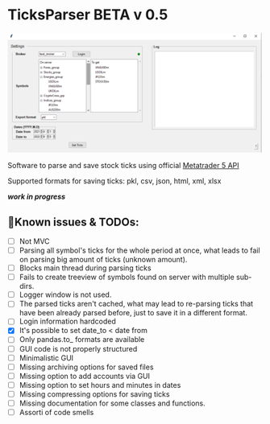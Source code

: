 # TicksParser BETA v 0.5
![preview](https://github.com/Rockkley/TicksParser/blob/master/tpgp.png)

Software to parse and save stock ticks using official [Metatrader 5 API](https://pypi.org/project/MetaTrader5/)

Supported formats for saving ticks: pkl, csv, json, html, xml, xlsx

***work in progress***

## :bookmark_tabs:Known issues & TODOs:
- [ ] Not MVC
- [ ] Parsing all symbol's ticks for the whole period at once, what leads to fail on parsing big amount of ticks (unknown amount).
- [ ] Blocks main thread during parsing ticks
- [ ] Fails to create treeview of symbols found on server with multiple sub-dirs.
- [ ] Logger window is not used.
- [ ] The parsed ticks aren't cached, what may lead to re-parsing ticks that have been already 
parsed before, just to save it in a different format.
- [ ] Login information hardcoded
- [x] It's possible to set date_to < date from
- [ ] Only pandas.to_ formats are available
- [ ] GUI code is not properly structured 
- [ ] Minimalistic GUI
- [ ] Missing archiving options for saved files
- [ ] Missing option to add accounts via GUI
- [ ] Missing option to set hours and minutes in dates 
- [ ] Missing compressing options for saving ticks
- [ ] Missing documentation for some classes and functions.
- [ ] Assorti of code smells

